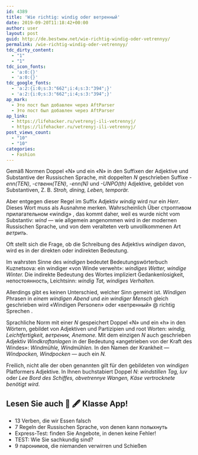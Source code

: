 ```yaml
---
id: 4389
title: 'Wie richtig: windig oder ветренный'
date: 2019-09-20T11:18:42+00:00
author: user
layout: post
guid: http://de.bestwow.net/wie-richtig-windig-oder-vetrennyy/
permalink: /wie-richtig-windig-oder-vetrennyy/
tdc_dirty_content:
  - "1"
  - "1"
tdc_icon_fonts:
  - 'a:0:{}'
  - 'a:0:{}'
tdc_google_fonts:
  - 'a:2:{i:0;s:3:"662";i:4;s:3:"394";}'
  - 'a:2:{i:0;s:3:"662";i:4;s:3:"394";}'
ap_mark:
  - Это пост был добавлен через AftParser
  - Это пост был добавлен через AftParser
ap_link:
  - https://lifehacker.ru/vetrenyj-ili-vetrennyj/
  - https://lifehacker.ru/vetrenyj-ili-vetrennyj/
post_views_count:
  - "10"
  - "10"
categories:
  - Fashion
---
```

Gemäß Normen <span><span> Doppel «N» und ein «N» in den Suffixen der Adjektive und Substantive </span> </span> der Russischen Sprache, mit doppelten _N_ geschrieben Suffixe _-enn(TEN)_, _-ственн(TEN)_, _-enn(N)_ und _-UNPO(th)_ Adjektive, gebildet von Substantiven, Z. B. _Stroh, dining, Leben, temporär._

Aber entgegen dieser Regel im Suffix Adjektiv _windig_ wird nur ein _Herr_. Dieses Wort muss als Ausnahme merken. Wahrscheinlich <span><span> Über строптивом прилагательном «windig» </span> </span>, das kommt daher, weil es wurde nicht vom Substantiv: _wind_ — wie allgemein angenommen wird in der modernen Russischen Sprache, und von dem veralteten verb unvollkommenen Art _ветрить_.

Oft stellt sich die Frage, ob die Schreibung des Adjektivs _windigen_ davon, wird es in der direkten oder indirekten Bedeutung.

Im wahrsten Sinne des _windigen_ bedeutet <span><span> Bedeutungswörterbuch Kuznetsova: ein windiger </span> </span> «von Winde verweht»: _windiges Wetter, windige Winter._ Die indirekte Bedeutung des Wortes impliziert Gedankenlosigkeit, непостоянность, Leichtsinn: _windig Tat, windiges Verhalten._

Allerdings gibt es keinen Unterschied, welcher Sinn gemeint ist. _Windigen_ Phrasen in _einem windigen Abend_ und _ein windiger Mensch_ gleich geschrieben wird <span><span> «Windigen Personen» oder «ветренный» @ richtig Sprechen </span> </span>.

Sprachliche Norm mit einer _N_ gespeichert <span><span> Doppel «N» und ein «h» in den Wörtern, gebildet von Adjektiven und Partizipien </span> </span> und root Worten: _windig, Leichtfertigkeit, ветреник, Anemone._ Mit dem einzigen _N_ auch geschrieben Adjektiv _Windkraftanlagen_ in der Bedeutung «angetrieben von der Kraft des Windes»: _Windmühle, Windmühlen._ In den Namen der Krankheit — _Windpocken, Windpocken —_ auch ein _N._

Freilich, nicht alle der oben genannten gilt für den gebildeten von _windigen_ Platformers Adjektive. In Ihnen buchstabiert Doppel _N_: _windstillen Tag, luv_ oder _Lee Bord des Schiffes, obvetrennye Wangen, Käse vertrocknete benötigt wird._

<div>
  <h2 class="read-also__title">
    <span>Lesen Sie auch</span> <span> 📖 🖋 Klasse App! </span>
  </h2>
  
  <ul class="read-also__list">
    <li>
      13 Verben, die wir Essen falsch
    </li>
    <li>
      7 Regeln der Russischen Sprache, von denen kann полыхнуть
    </li>
    <li>
      Express-Test: finden Sie Angebote, in denen keine Fehler!
    </li>
    <li>
      TEST: Wie Sie sachkundig sind?
    </li>
    <li>
      9 паронимов, die niemanden verwirren und Schießen
    </li>
  </ul>
</div>